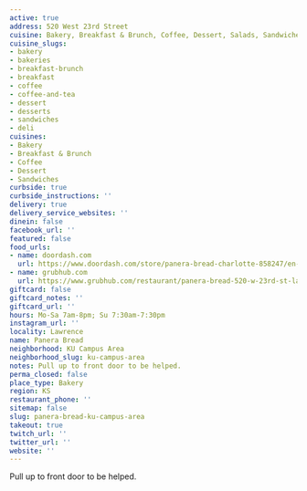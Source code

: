 ```yaml
---
active: true
address: 520 West 23rd Street
cuisine: Bakery, Breakfast & Brunch, Coffee, Dessert, Salads, Sandwiches, Smoothies
cuisine_slugs:
- bakery
- bakeries
- breakfast-brunch
- breakfast
- coffee
- coffee-and-tea
- dessert
- desserts
- sandwiches
- deli
cuisines:
- Bakery
- Breakfast & Brunch
- Coffee
- Dessert
- Sandwiches
curbside: true
curbside_instructions: ''
delivery: true
delivery_service_websites: ''
dinein: false
facebook_url: ''
featured: false
food_urls:
- name: doordash.com
  url: https://www.doordash.com/store/panera-bread-charlotte-858247/en-US
- name: grubhub.com
  url: https://www.grubhub.com/restaurant/panera-bread-520-w-23rd-st-lawrence/1328445
giftcard: false
giftcard_notes: ''
giftcard_url: ''
hours: Mo-Sa 7am-8pm; Su 7:30am-7:30pm
instagram_url: ''
locality: Lawrence
name: Panera Bread
neighborhood: KU Campus Area
neighborhood_slug: ku-campus-area
notes: Pull up to front door to be helped.
perma_closed: false
place_type: Bakery
region: KS
restaurant_phone: ''
sitemap: false
slug: panera-bread-ku-campus-area
takeout: true
twitch_url: ''
twitter_url: ''
website: ''
---
```


Pull up to front door to be helped.